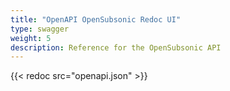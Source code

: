 ```yaml
---
title: "OpenAPI OpenSubsonic Redoc UI"
type: swagger
weight: 5
description: Reference for the OpenSubsonic API
---
```


{{< redoc src="openapi.json" >}}
